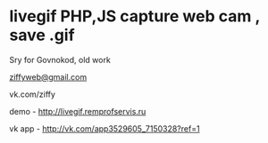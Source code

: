 livegif PHP,JS capture web cam , save .gif
=======
Sry for Govnokod, old work 

ziffyweb@gmail.com

vk.com/ziffy

demo - http://livegif.remprofservis.ru

vk app - http://vk.com/app3529605_7150328?ref=1
